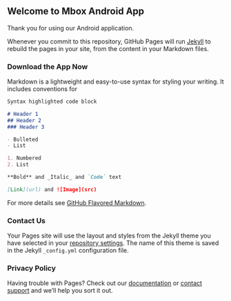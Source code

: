 ## Welcome to Mbox Android App

Thank you for using our Android application.

Whenever you commit to this repository, GitHub Pages will run [Jekyll](https://jekyllrb.com/) to rebuild the pages in your site, from the content in your Markdown files.

### Download the App Now

Markdown is a lightweight and easy-to-use syntax for styling your writing. It includes conventions for

```markdown
Syntax highlighted code block

# Header 1
## Header 2
### Header 3

- Bulleted
- List

1. Numbered
2. List

**Bold** and _Italic_ and `Code` text

[Link](url) and ![Image](src)
```

For more details see [GitHub Flavored Markdown](https://guides.github.com/features/mastering-markdown/).

### Contact Us

Your Pages site will use the layout and styles from the Jekyll theme you have selected in your [repository settings](https://github.com/MboxAndroid/app/settings). The name of this theme is saved in the Jekyll `_config.yml` configuration file.

### Privacy Policy

Having trouble with Pages? Check out our [documentation](https://help.github.com/categories/github-pages-basics/) or [contact support](https://github.com/contact) and we’ll help you sort it out.
